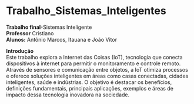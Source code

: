 # Trabalho_Sistemas_Inteligentes
**Trabalho final**-Sistemas Inteligente  
**Professor** Cristiano  
**Alunos:** Antônio Marcos, Itauana e João Vitor

**Introdução**  
Este trabalho explora a Internet das Coisas (IoT), tecnologia que conecta dispositivos à internet para permitir o monitoramento e controle remoto. Através de sensores e comunicação entre objetos, a IoT otimiza processos e oferece soluções inteligentes em áreas como casas conectadas, cidades inteligentes, saúde e indústrias.
O objetivo é destacar os benefícios, definições fundamentais, principais aplicações, exemplos e áreas de impacto dessa tecnologia inovadora na sociedade.
